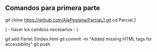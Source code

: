## Comandos para primera parte

git clone https://github.com/AlePestana/Parcial_1.git
cd Parcial_1

( - hacer los cambios necesarios - )

git add Parte\ 1/index.html
git commit -m "Added missing HTML tags for accessibility"
git push
